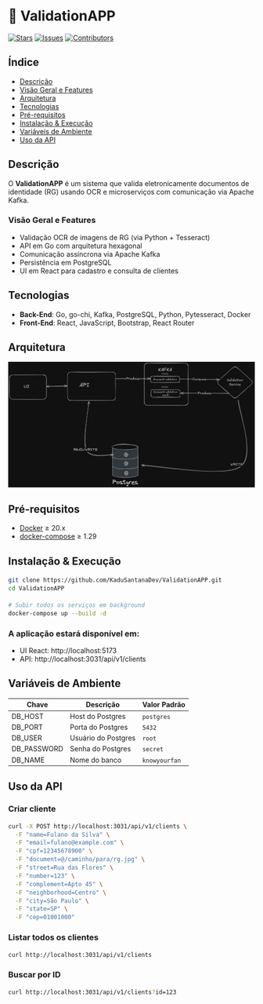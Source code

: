 # 🚀 ValidationAPP

[![Stars](https://img.shields.io/github/stars/KaduSantanaDev/ValidationAPP?style=social)](https://github.com/KaduSantanaDev/ValidationAPP/stargazers)
[![Issues](https://img.shields.io/github/issues/KaduSantanaDev/ValidationAPP)](https://github.com/KaduSantanaDev/ValidationAPP/issues)
[![Contributors](https://img.shields.io/github/contributors/KaduSantanaDev/ValidationAPP)](https://github.com/KaduSantanaDev/ValidationAPP/graphs/contributors)

## Índice

- [Descrição](#descrição)  
- [Visão Geral e Features](#visão-geral-e-features)  
- [Arquitetura](#arquitetura)  
- [Tecnologias](#tecnologias)  
- [Pré-requisitos](#pré-requisitos)  
- [Instalação & Execução](#instalação--execução)  
- [Variáveis de Ambiente](#variáveis-de-ambiente)  
- [Uso da API](#uso-da-api)  

## Descrição

O **ValidationAPP** é um sistema que valida eletronicamente documentos de identidade (RG) usando OCR e microserviços com comunicação via Apache Kafka.  

### Visão Geral e Features

- Validação OCR de imagens de RG (via Python + Tesseract)  
- API em Go com arquitetura hexagonal  
- Comunicação assíncrona via Apache Kafka  
- Persistência em PostgreSQL  
- UI em React para cadastro e consulta de clientes  

## Tecnologias

- **Back-End**: Go, go-chi, Kafka, PostgreSQL, Python, Pytesseract, Docker  
- **Front-End**: React, JavaScript, Bootstrap, React Router

## Arquitetura
![Diagrama de Arquitetura](imgs/Arch.png)

## Pré-requisitos

- [Docker](https://www.docker.com/) ≥ 20.x  
- [docker-compose](https://docs.docker.com/compose/) ≥ 1.29  
## Instalação & Execução
```bash
git clone https://github.com/KaduSantanaDev/ValidationAPP.git
cd ValidationAPP

# Subir todos os serviços em background
docker-compose up --build -d
```
### A aplicação estará disponível em:
- UI React: http://localhost:5173
- API: http://localhost:3031/api/v1/clients

## Variáveis de Ambiente

| Chave         | Descrição                | Valor Padrão |
| ------------- | ------------------------ | ------------ |
| DB\_HOST      | Host do Postgres         | `postgres`   |
| DB\_PORT      | Porta do Postgres        | `5432`       |
| DB\_USER      | Usuário do Postgres      | `root`       |
| DB\_PASSWORD  | Senha do Postgres        | `secret`     |
| DB\_NAME      | Nome do banco            | `knowyourfan`|

## Uso da API
### Criar cliente
```bash
curl -X POST http://localhost:3031/api/v1/clients \
  -F "name=Fulano da Silva" \
  -F "email=fulano@example.com" \
  -F "cpf=12345678900" \
  -F "document=@/caminho/para/rg.jpg" \
  -F "street=Rua das Flores" \
  -F "number=123" \
  -F "complement=Apto 45" \
  -F "neighborhood=Centro" \
  -F "city=São Paulo" \
  -F "state=SP" \
  -F "cep=01001000"
```
### Listar todos os clientes
```bash
curl http://localhost:3031/api/v1/clients
```
### Buscar por ID

```bash
curl http://localhost:3031/api/v1/clients?id=123
```
